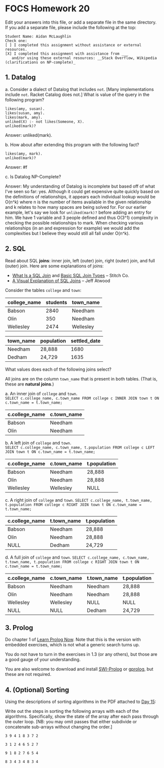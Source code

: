 # FOCS Homework 20

Edit your answers into this file, or add a separate file in the same directory. If you add a separate file, please include the following at the top:

```
Student Name: Aidan McLaughlin
Check one:
[ ] I completed this assignment without assistance or external resources.
[X] I completed this assignment with assistance from ___
   and/or using these external resources: __Stack Overflow, Wikipedia (clarifications on NP-complete)_
```

## 1. Datalog

a. Consider a dialect of Datalog that includes `not`. [Many implementations include `not`. Racket Catalog does not.] What is value of the query in the following program?

```
likes(amy, susan).
likes(susan, amy).
likes(mark, amy).
unliked(X) :- not likes(Someone, X).
unliked(mark)?
```

Answer: unliked(mark).

b. How about after extending this program with the following fact?

```
likes(amy, mark).
unliked(mark)?
```

Answer: #f

c. Is Datalog NP-Complete?

Answer: My understanding of Datalog is incomplete but based off of what I've seen so far: yes. Although it could get expensive quite quickly based on the definitions of relationships, it appears each individual lookup would be O(n^k) where n is the number of items available in the given relationship and k relates to how many spaces are being solved for. For our earlier example, let's say we look for `unliked(mark)?` before adding an entry for him. We have 1 variable and 3 people defined and thus O(3^1) complexity in checking the possible relationships to mark. When checking various relationships (in an and expression for example) we would add the complexities but I believe they would still all fall under O(n^k).


## 2. SQL

Read about SQL **joins**: inner join, left (outer) join, right (outer) join, and full (outer) join. Here are some explanations of joins:

* [What Is a SQL Join](http://www.sql-join.com) and [Basic SQL Join Types](http://www.sql-join.com/sql-join-types) – Stitch Co.
* [A Visual Explanation of SQL Joins](https://blog.codinghorror.com/a-visual-explanation-of-sql-joins/) – Jeff Atwood

Consider the tables `college` and `town`:

| college_name | students | town_name |
| ------------ | -------- | --------- |
| Babson       | 2840     | Needham   |
| Olin         | 350      | Needham   |
| Wellesley    | 2474     | Wellesley |

| town_name | population | settled_date |
| --------- | ---------- | ------------ |
| Needham   | 28,888     | 1680         |
| Dedham    | 24,729     | 1635         |

What values does each of the following joins select?

 All joins are on the column `town_name` that is present in both tables. (That is, these are **natural joins**.) 

a. An inner join of `college` and `town`.<br>
`SELECT c.college_name, c.town_name FROM college c INNER JOIN town t ON c.town_name = t.town_name;`

| c.college_name | c.town_name |
| --- | --- |
| Babson | Needham |
| Olin   | Needham |

b. A left join of `college` and `town`.<br>
`SELECT c.college_name, c.town_name, t.population FROM college c LEFT JOIN town t ON c.town_name = t.town_name;`

| c.college_name | c.town_name | t.population |
|---|---|---|
| Babson    | Needham   | 28,888 |
| Olin      | Needham   | 28,888 |
| Wellesley | Wellesley | NULL |

c. A right join of `college` and `town`.
`SELECT c.college_name, t.town_name, t.population FROM college c RIGHT JOIN town t ON c.town_name = t.town_name;`

| c.college_name | t.town_name | t.population |
|---|---|---|
| Babson    | Needham   | 28,888 |
| Olin      | Needham   | 28,888 |
| NULL      | Dedham    | 24,729 |

d. A full join of `college` and `town`.
`SELECT c.college_name, c.town_name, t.town_name, t.population FROM college c RIGHT JOIN town t ON c.town_name = t.town_name;`

| c.college_name | c.town_name | t.town_name | t.population |
|---|---|---|---|
| Babson    | Needham   | Needham | 28,888 |
| Olin      | Needham   | Needham | 28,888 |
| Wellesley | Wellesley | NULL    | NULL |
| NULL      | NULL      | Dedham  | 24,729 |


## 3. Prolog

Do chapter 1 of [Learn Prolog Now](http://lpn.swi-prolog.org/lpnpage.php?pageid=online). Note that this is the version with embedded exercises, which is not what a generic search turns up.

You do not have to turn in the exercises in 1.3 (or any others), but those are a good gauge of your understanding.

You are also welcome to download and install [SWI-Prolog](http://www.swi-prolog.org) or [gprolog](http://www.gprolog.org), but these are not required.

## 4. (Optional) Sorting

Using the descriptions of sorting algorithms in the PDF attached to [Day 15](https://sites.google.com/site/focs16fall/in-class-exercises/day-15-sorting-and-friends):

Write out the steps in sorting the following arrays with each of the algorithms.  Specifically, show the state of the array after each pass through the outer loop.  [NB:  you may omit passes that either subdivide or concatenate sub-arrays without changing the order.]

`3 9 4 1 8 3 7 2`


`3 1 2 4 6 5 2 7`


`9 1 8 2 7 6 5 4`


`8 3 4 3 4 8 3 4`
